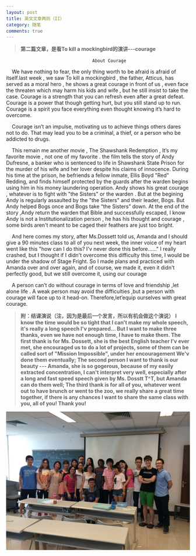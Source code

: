 ```yaml
---
layout: post
title: 英文文章两则（II）
category: 随笔
comments: true
---
```


> **第二篇文章，是看To kill a mockingbird的演讲---courage**

                                     About Courage
&nbsp;&nbsp;&nbsp;&nbsp;We have nothing to fear, the only thing worth to be afraid is afraid of itself.last week , we saw To kill a mockingbird , the father, Atticus, has served as a moral hero , he shows a great courage in front of us , even face the threaten which may harm his kids and wife , but he still insist to take the case.
Courage is a strength that you can refresh even after a great defeat. Courage is a power that though getting hurt, but you still stand up to run. Courage is a spirit you face everything even thought knowing it’s hard to overcome.

&nbsp;&nbsp;&nbsp;&nbsp;Courage isn’t an impulse, motivating us to achieve things others dares not to do. That may lead you to be a criminal, a thief, or a person who be addicted to drugs.

&nbsp;&nbsp;&nbsp;&nbsp;This remain me another movie , The Shawshank Redemption , It’s my favorite movie , not one of my favorite . the film tells the story of Andy Dufresne, a banker who is sentenced to life in Shawshank State Prison for the murder of his wife and her lover despite his claims of innocence. During his time at the prison, he befriends a fellow inmate, Ellis Boyd "Red" Redding, and finds himself protected by the guards after the warden begins using him in his money laundering operation. Andy shows his great courage , whatever is to fight with "the Sisters" or the warden . But at the begining Andy is regularly assaulted by the "the Sisters" and their leader, Bogs. But Andy helped Bogs once and Bogs take “the Sisters” down. At the end of the story ,Andy return the warden that Bible and successfully escaped, I know Andy is not a Institutionalization person , he has his thought and courage , some birds aren't meant to be caged their feathers are just too bright.

&nbsp;&nbsp;&nbsp;&nbsp;And here comes my story, after Ms.Dossett told us, Amanda and I should give a 90 minutes class to all of you next week, the inner voice of my heart went like this "how can I do this? I'v never done this before......" I really crashed, but I thought if I didn't overcome this difficulty this time, I would be under the shadow of Stage Fright. So I made plans and practiced with Amanda over and over again, and of course, we made it, even it didn't perfectly good, but we still overcome it, using our courage

&nbsp;&nbsp;&nbsp;&nbsp;A person can’t do without courage in terms of love and friendship ,let alone life . A weak person may avoid the difficulties ,but a person with courage will face up to it head-on. Therefore,let’equip ourselves with great courage.


> **附：结课演说（注，因为是最后一个发言，所以有机会做这个演说）**
 > **I know the time would be so tight that I can't make my whole speech, it's really a long speech I'v prepared... But I want to make three thanks, even we have not enough time, I have to make them. The first thank is for Ms. Dossett, she is the best English teacher I'v ever met, she encouraged us to do a lot of projects, some of them can be called sort of "Mission Impossible", under her encouragement We'v done them eventually; The second person I want to thank is our beauty --- Amanda, she is so gogerous, because of my easily extracted concentration, I can't interpret very well, especially after a long and fast speed speech given by Ms. Dosstt T^T, but Amanda can do them well; The third thank is for all of you, whatever went out to have brunch or went to the zoo, we really share a great time together, if there is any chances I want to share the same class with you, all of you! Thank you!**

![image](https://raw.githubusercontent.com/billhhh/whblog/gh-pages/resource/DossettOE.jpg)
